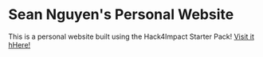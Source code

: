 # Sean Nguyen's Personal Website

This is a personal website built using the Hack4Impact Starter Pack!
<You can add any description you want here.>
[Visit it hHere!](https://seanmnguyen.github.io)
